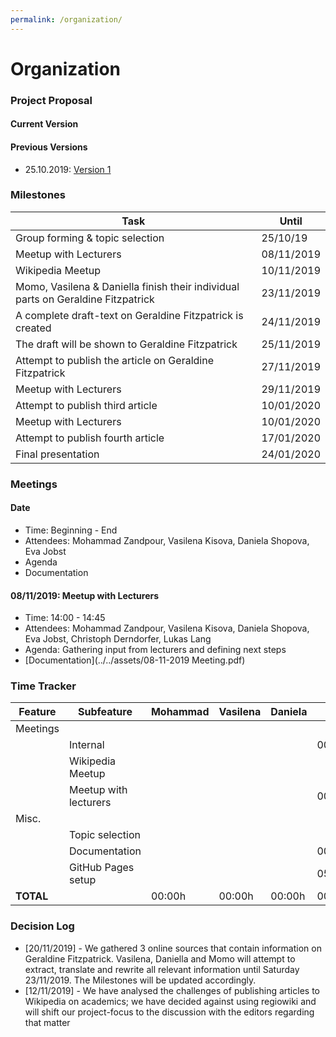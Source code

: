 ```yaml
---
permalink: /organization/
---
```


# Organization

### Project Proposal

#### Current Version

#### Previous Versions
- 25.10.2019: [Version 1](../../assets/ProjectProposal-v1.pdf)

### Milestones

| Task | Until |
|-------|--------|
| Group forming & topic selection | 25/10/19 | DONE |
| Meetup with Lecturers | 08/11/2019 | DONE |
| Wikipedia Meetup | 10/11/2019 | DONE |
| Momo, Vasilena & Daniella finish their individual parts on Geraldine Fitzpatrick | 23/11/2019 | ONGOING |
| A complete draft-text on Geraldine Fitzpatrick is created | 24/11/2019 | - |
| The draft will be shown to Geraldine Fitzpatrick | 25/11/2019 | - |
| Attempt to publish the article on Geraldine Fitzpatrick | 27/11/2019 | - |
| Meetup with Lecturers | 29/11/2019 | - |
| Attempt to publish third article | 10/01/2020 | - |
| Meetup with Lecturers | 10/01/2020 | - |
| Attempt to publish fourth article | 17/01/2020 | - |
| Final presentation | 24/01/2020 | - |


### Meetings
#### Date
- Time: Beginning - End
- Attendees: Mohammad Zandpour, Vasilena Kisova, Daniela Shopova, Eva Jobst
- Agenda
- Documentation

#### 08/11/2019: Meetup with Lecturers
- Time: 14:00 - 14:45
- Attendees: Mohammad Zandpour, Vasilena Kisova, Daniela Shopova, Eva Jobst, Christoph Derndorfer, Lukas Lang
- Agenda: Gathering input from lecturers and defining next steps
- [Documentation](../../assets/08-11-2019 Meeting.pdf)


###  Time Tracker

| Feature | Subfeature | Mohammad | Vasilena | Daniela | Eva |
|-------|--------|--------|--------|--------|--------|
| Meetings |
| | Internal | | | | 00:20 |
| | Wikipedia Meetup | | | | |
| | Meetup with lecturers | | | | 00:45 |
| Misc. |
| | Topic selection | | | | |
| | Documentation | | | | 00:45 |
| | GitHub Pages setup | | | | 05:00 |
| **TOTAL** | | 00:00h | 00:00h | 00:00h | 00:00h |

### Decision Log
- [20/11/2019] - We gathered 3 online sources that contain information on Geraldine Fitzpatrick. Vasilena, Daniella and Momo will attempt to extract, translate and rewrite all relevant information until Saturday 23/11/2019. The Milestones will be updated accordingly.
- [12/11/2019] - We have analysed the challenges of publishing articles to Wikipedia on academics; we have decided against using regiowiki and will shift our project-focus to the discussion with the editors regarding that matter
